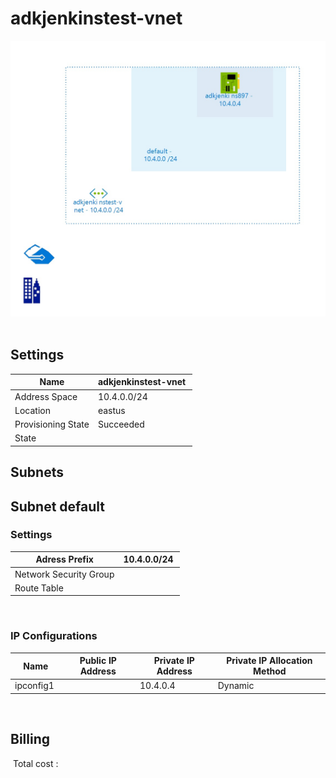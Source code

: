 # adkjenkinstest-vnet
![Cloudockit](../assets/0030b0a66adb426596662b200f6552b8.jpg) 
## Settings


| Name | adkjenkinstest-vnet  |
| --- | --- |
| Address Space | 10.4.0.0/24  |
| Location | eastus  |
| Provisioning State | Succeeded  |
| State |   |



## Subnets

## Subnet default

### Settings


| Adress Prefix | 10.4.0.0/24  |
| --- | --- |
| Network Security Group |   |
| Route Table |   |

 
### IP Configurations


| Name | Public IP Address | Private IP Address | Private IP Allocation Method |
| --- | --- | --- | --- |
| ipconfig1  |   | 10.4.0.4  | Dynamic  |
 







## Billing
 Total cost : 
